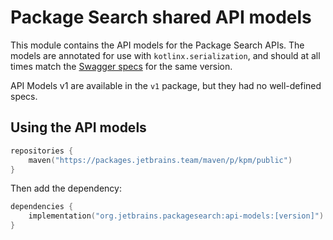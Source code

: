 # Package Search shared API models

This module contains the API models for the Package Search APIs. The models are annotated for use
with `kotlinx.serialization`, and should at all
times match the [Swagger specs](./swagger) for the same version.

API Models v1 are available in the `v1` package, but they had no well-defined specs.

## Using the API models

```kotlin
repositories {
    maven("https://packages.jetbrains.team/maven/p/kpm/public")
}
```      

Then add the dependency:

```kotlin
dependencies {
    implementation("org.jetbrains.packagesearch:api-models:[version]")
}
```
